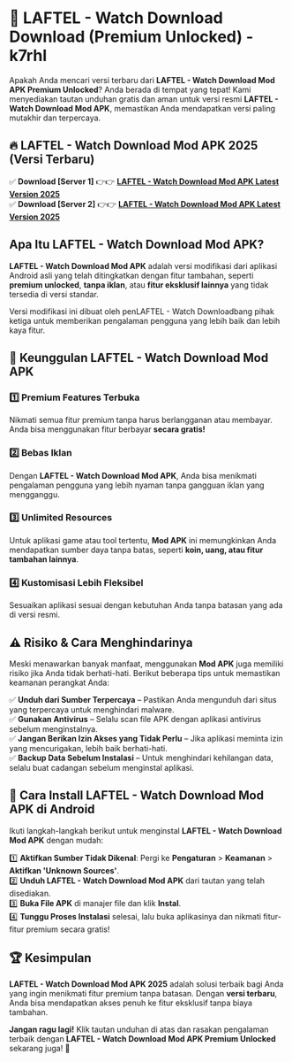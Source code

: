 # 🎯 LAFTEL - Watch Download  Download (Premium Unlocked) -  k7rhl

Apakah Anda mencari versi terbaru dari **LAFTEL - Watch Download Mod APK Premium Unlocked**? Anda berada di tempat yang tepat! Kami menyediakan tautan unduhan gratis dan aman untuk versi resmi **LAFTEL - Watch Download Mod APK**, memastikan Anda mendapatkan versi paling mutakhir dan terpercaya.

## 🔥 LAFTEL - Watch Download Mod APK 2025 (Versi Terbaru)

✅ **Download [Server 1]** 👉👉 [**LAFTEL - Watch Download Mod APK Latest Version 2025**](https://momento.my/?title=LAFTEL_-_Watch_Download)  
✅ **Download [Server 2]** 👉👉 [**LAFTEL - Watch Download Mod APK Latest Version 2025**](https://momento.my/?title=LAFTEL_-_Watch_Download)  

## Apa Itu LAFTEL - Watch Download Mod APK?

**LAFTEL - Watch Download Mod APK** adalah versi modifikasi dari aplikasi Android asli yang telah ditingkatkan dengan fitur tambahan, seperti **premium unlocked**, **tanpa iklan**, atau **fitur eksklusif lainnya** yang tidak tersedia di versi standar.

Versi modifikasi ini dibuat oleh penLAFTEL - Watch Downloadbang pihak ketiga untuk memberikan pengalaman pengguna yang lebih baik dan lebih kaya fitur.

## 🎯 Keunggulan LAFTEL - Watch Download Mod APK

### 1️⃣ Premium Features Terbuka
Nikmati semua fitur premium tanpa harus berlangganan atau membayar. Anda bisa menggunakan fitur berbayar **secara gratis!**

### 2️⃣ Bebas Iklan
Dengan **LAFTEL - Watch Download Mod APK**, Anda bisa menikmati pengalaman pengguna yang lebih nyaman tanpa gangguan iklan yang mengganggu.

### 3️⃣ Unlimited Resources
Untuk aplikasi game atau tool tertentu, **Mod APK** ini memungkinkan Anda mendapatkan sumber daya tanpa batas, seperti **koin, uang, atau fitur tambahan lainnya**.

### 4️⃣ Kustomisasi Lebih Fleksibel
Sesuaikan aplikasi sesuai dengan kebutuhan Anda tanpa batasan yang ada di versi resmi.

## ⚠️ Risiko & Cara Menghindarinya

Meski menawarkan banyak manfaat, menggunakan **Mod APK** juga memiliki risiko jika Anda tidak berhati-hati. Berikut beberapa tips untuk memastikan keamanan perangkat Anda:

✅ **Unduh dari Sumber Terpercaya** – Pastikan Anda mengunduh dari situs yang terpercaya untuk menghindari malware.  
✅ **Gunakan Antivirus** – Selalu scan file APK dengan aplikasi antivirus sebelum menginstalnya.  
✅ **Jangan Berikan Izin Akses yang Tidak Perlu** – Jika aplikasi meminta izin yang mencurigakan, lebih baik berhati-hati.  
✅ **Backup Data Sebelum Instalasi** – Untuk menghindari kehilangan data, selalu buat cadangan sebelum menginstal aplikasi.

## 📌 Cara Install LAFTEL - Watch Download Mod APK di Android

Ikuti langkah-langkah berikut untuk menginstal **LAFTEL - Watch Download Mod APK** dengan mudah:

1️⃣ **Aktifkan Sumber Tidak Dikenal**: Pergi ke **Pengaturan** > **Keamanan** > **Aktifkan 'Unknown Sources'**.  
2️⃣ **Unduh LAFTEL - Watch Download Mod APK** dari tautan yang telah disediakan.  
3️⃣ **Buka File APK** di manajer file dan klik **Instal**.  
4️⃣ **Tunggu Proses Instalasi** selesai, lalu buka aplikasinya dan nikmati fitur-fitur premium secara gratis!

## 🏆 Kesimpulan

**LAFTEL - Watch Download Mod APK 2025** adalah solusi terbaik bagi Anda yang ingin menikmati fitur premium tanpa batasan. Dengan **versi terbaru**, Anda bisa mendapatkan akses penuh ke fitur eksklusif tanpa biaya tambahan.

**Jangan ragu lagi!** Klik tautan unduhan di atas dan rasakan pengalaman terbaik dengan **LAFTEL - Watch Download Mod APK Premium Unlocked** sekarang juga! 🚀
